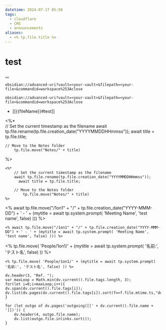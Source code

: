 ```yaml
---
datetime: 2024-07-17 05:58
tags:
  - cloudflare
  - CMS
  - announcements
aliases:
  - <% tp.file.title %>
---
```

# test


[...](obsidian://advanced-uri?vault=Obsidian2&daily=true&clipboard=true&mode=append)


```
obsidian://advanced-uri?vault=<your-vault>&filepath=<your-file>&commandid=workspace%253Aclose

obsidian://advanced-uri?vault=<your-vault>&filepath=<your-file>&commandid=workspace%253Aclose
```

  
- [[{{fileName}}#test]]

<%*  
	// Set the current timestamp as the filename
	await tp.file.rename(tp.file.creation_date("YYYYMMDDHHmmss"));
	  await title = tp.file.title;

	// Move to the Notes folder
		tp.file.move("Notes/" + title)
%>
```dataviewjs
<%*  
	// Set the current timestamp as the filename
	await tp.file.rename(tp.file.creation_date("YYYYMMDDHHmmss"));
	  await title = tp.file.title;

	// Move to the Notes folder
		tp.file.move("Notes/" + title)
%>
```

<% await tp.file.move("/1on1" + "/" + tp.file.creation_date("YYYY-MMM-DD") + ' - ' + (mytitle = await tp.system.prompt( 'Meeting Name', 'test name', false) ))) %>

```dataviewjs
<% await tp.file.move("/1on1" + "/" + tp.file.creation_date("YYYY-MMM-DD") + ' - ' + (mytitle = await tp.system.prompt( 'Meeting Name', 'test name', false) ))) %>

```


<% tp.file.move( 'People/1on1/' + (mytitle = await tp.system.prompt( '名前:', 'テスト名', false) )) %>


```dataviewjs
<% tp.file.move( 'People/1on1/' + (mytitle = await tp.system.prompt( '名前:', 'テスト名', false) )) %>
```


```dataviewjs
dv.header(3, "Ref. ");
var maxLoop = Math.min(dv.current().file.tags.length, 3);
for(let i=0;i<maxLoop;i++){
dv.span(dv.current().file.tags[i]);
dv.list(dv.pages(dv.current().file.tags[i]).sort(f=>f.file.mtime.ts,"desc").limit(15).file.link);
}

for (let outgo of dv.pages('outgoing([[' + dv.current().file.name + ']])')) {
    dv.header(4, outgo.file.name);
    dv.list(outgo.file.inlinks.sort());
}
```
